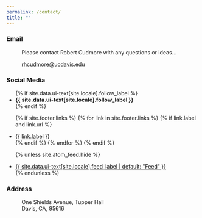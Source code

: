```yaml
---
permalink: /contact/
title: ""
---
```


### Email

<dd>
Please contact Robert Cudmore with any questions or ideas...

rhcudmore@ucdavis.edu
</dd>

### Social Media

<ul class="social-icons">
  {% if site.data.ui-text[site.locale].follow_label %}
	<li><strong>{{ site.data.ui-text[site.locale].follow_label }}</strong></li>
  {% endif %}

  {% if site.footer.links %}
	{% for link in site.footer.links %}
	  {% if link.label and link.url %}
		<li><a href="{{ link.url }}" rel="nofollow noopener noreferrer"><i class="{{ link.icon | default: 'fas fa-link' }}" aria-hidden="true"></i> {{ link.label }}</a></li>
	  {% endif %}
	{% endfor %}
  {% endif %}

  {% unless site.atom_feed.hide %}
	<li><a href="{% if site.atom_feed.path %}{{ site.atom_feed.path }}{% else %}{{ '/feed.xml' | relative_url }}{% endif %}"><i class="fas fa-fw fa-rss-square" aria-hidden="true"></i> {{ site.data.ui-text[site.locale].feed_label | default: "Feed" }}</a></li>
  {% endunless %}
</ul>

### Address

<dd>One Shields Avenue, Tupper Hall<BR>
<dd>Davis, CA, 95616
